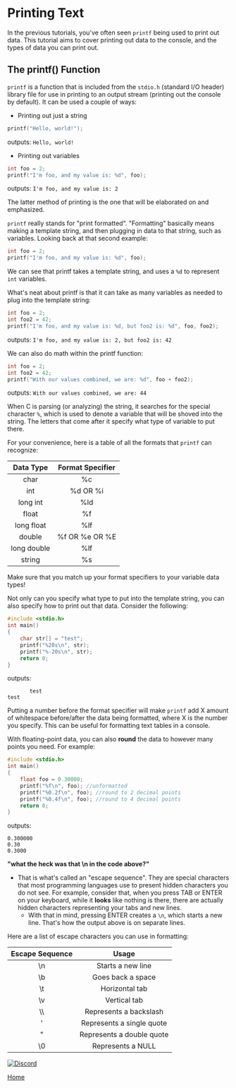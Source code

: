 # Printing Text

In the previous tutorials, you've often seen ``printf`` being used to print out data. This tutorial aims to cover printing out data to the console, and the types of data you can print out.

## The printf() Function
``printf`` is a function that is included from the ``stdio.h`` (standard I/O header) library file for use in printing to an output stream (printing out the console by default). It can be used a couple of ways:

- Printing out just a string
```c
printf("Hello, world!");
```
outputs: ``Hello, world!``
- Printing out variables
```c
int foo = 2;
printf("I'm foo, and my value is: %d", foo);
```
outputs: ``I'm foo, and my value is: 2``

The latter method of printing is the one that will be elaborated on and emphasized.

``printf`` really stands for "print formatted". "Formatting" basically means making a template string, and then plugging in data to that string, such as variables. Looking back at that second example:
```c
int foo = 2;
printf("I'm foo, and my value is: %d", foo);
```
We can see that printf takes a template string, and uses a ``%d`` to represent ``int`` variables.

What's neat about printf is that it can take as many variables as needed to plug into the template string:
```c
int foo = 2;
int foo2 = 42;
printf("I'm foo, and my value is: %d, but foo2 is: %d", foo, foo2);
```
outputs: ``I'm foo, and my value is: 2, but foo2 is: 42``

We can also do math within the printf function:
```c
int foo = 2;
int foo2 = 42;
printf("With our values combined, we are: %d", foo + foo2);
```
outputs: ``With our values combined, we are: 44``

When C is parsing (or analyzing) the string, it searches for the special character ``%``, which is used to denote a variable that will be shoved into the string. The letters that come after it specify what type of variable to put there.

For your convenience, here is a table of all the formats that ``printf`` can recognize:

Data Type | Format Specifier
:---: | :---:
char | %c
int | %d OR %i
long int | %ld
float | %f
long float | %lf
double | %f OR %e OR %E
long double | %lf
string | %s

Make sure that you match up your format specifiers to your variable data types!

Not only can you specify what type to put into the template string, you can also specify how to print out that data. Consider the following:
```c
#include <stdio.h> 
int main() 
{ 
    char str[] = "test"; 
    printf("%20s\n", str); 
    printf("%-20s\n", str); 
    return 0; 
} 
```
outputs:
```
       test
test       
```
Putting a number before the format specifier will make ``printf`` add X amount of whitespace before/after the data being formatted, where X is the number you specify. This can be useful for formatting text tables in a console.

With floating-point data, you can also **round** the data to however many points you need. For example:
```c
#include <stdio.h> 
int main() 
{ 
    float foo = 0.30000;
    printf("%f\n", foo); //unformatted
    printf("%0.2f\n", foo); //round to 2 decimal points
    printf("%0.4f\n", foo); //round to 4 decimal points
    return 0; 
} 
```
outputs:
```
0.300000
0.30
0.3000
```

**"what the heck was that \n in the code above?"**
- That is what's called an "escape sequence". They are special characters that most programming languages use to present hidden characters you do not see. For example, consider that, when you press TAB or ENTER on your keyboard, while it **looks** like nothing is there, there are actually hidden characters representing your tabs and new lines.
    - With that in mind, pressing ENTER creates a ``\n``, which starts a new line. That's how the output above is on separate lines.
    
Here are a list of escape characters you can use in formatting:

Escape Sequence | Usage
:---: | :---:
\n | Starts a new line
\b | Goes back a space
\t | Horizontal tab
\v | Vertical tab
\\\ | Represents a backslash
\' | Represents a single quote
\" | Represents a double quote
\0 | Represents a NULL

[![Discord](https://img.shields.io/discord/609993365832073217?color=7289da&label=discord)](https://discord.gg/Sw3npy4)

[Home](https://bvanseg.github.io)